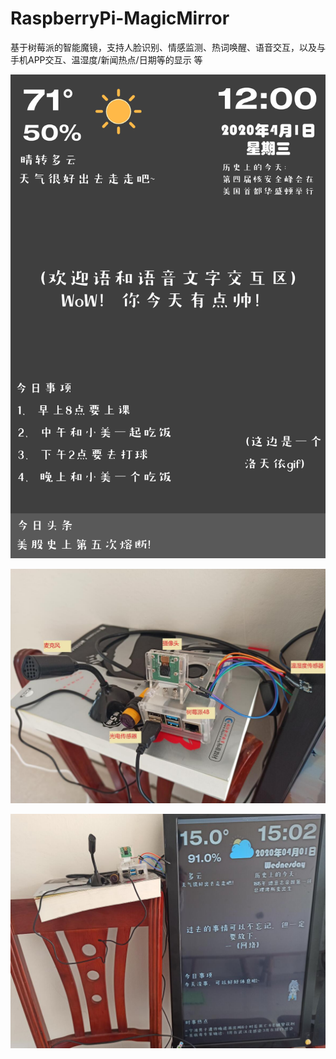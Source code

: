 # RaspberryPi-MagicMirror
基于树莓派的智能魔镜，支持人脸识别、情感监测、热词唤醒、语音交互，以及与手机APP交互、温湿度/新闻热点/日期等的显示 等


![界面布局](https://github.com/1061700625/RaspberryPi-MagicMirror/blob/master/%E7%95%8C%E9%9D%A2%E5%B8%83%E5%B1%80%E5%9B%BE/%E7%95%8C%E9%9D%A2%E5%B8%83%E5%B1%80%E5%9B%BE.png)

![实物图1](https://github.com/1061700625/RaspberryPi-MagicMirror/blob/master/%E6%95%88%E6%9E%9C%E6%BC%94%E7%A4%BA/%E5%AE%9E%E7%89%A9%E5%9B%BE1.jpg)

![实物图2](https://github.com/1061700625/RaspberryPi-MagicMirror/blob/master/%E6%95%88%E6%9E%9C%E6%BC%94%E7%A4%BA/%E5%AE%9E%E7%89%A9%E5%9B%BE2.jpg)



